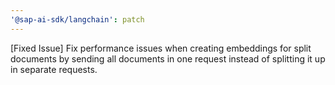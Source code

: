 ```yaml
---
'@sap-ai-sdk/langchain': patch
---
```


[Fixed Issue] Fix performance issues when creating embeddings for split documents by sending all documents in one request instead of splitting it up in separate requests.
